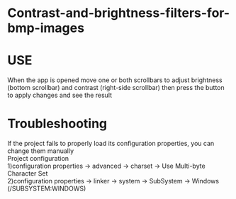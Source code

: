 # Contrast-and-brightness-filters-for-bmp-images

# USE

When the app is opened move one or both scrollbars to adjust brightness (bottom scrollbar) and contrast (right-side scrollbar) then press the button to apply changes and see the result

# Troubleshooting
If the project fails to properly load its configuration properties, you can change them manually\
Project configuration\
1)configuration properties -> advanced -> charset -> Use Multi-byte Character Set\
2)configuration properties -> linker -> system -> SubSystem -> Windows (/SUBSYSTEM:WINDOWS)
